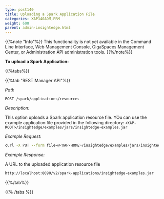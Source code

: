 ```yaml
---
type: post140
title: Uploading a Spark Application File
categories: XAP140ADM,PRM
weight: 600
parent: admin-insightedge.html
---
```

 
{{%note "Info"%}}
This functionality is not yet available in the Command Line Interface, Web Management Console, GigaSpaces Management Center, or Administration API administration tools.
{{%/note%}}  

**To upload a Spark Application:** 

 
{{%tabs%}}

<!--
{{%tab "Command Line Interface"%}}
N/A
{{%/tab%}}
-->

{{%tab "REST Manager API"%}}

*Path*

`POST /spark/applications/resources`

*Description:*

This option uploads a Spark application resource file. YOu can use the example application file provided in the following directory: `<XAP-ROOT>/insightedge/examples/jars/insightedge-examples.jar`

*Example Request:*

```bash
curl -X PUT --form file=@<XAP-HOME>/insightedge/examples/jars/insightedge-examples.jar http://localhost:8090/v2/spark/applications/resources
```
 
*Example Response:*

A URL to the uploaded application resource file

```bash
http://localhost:8090/v2/spark-applications/insightedge-examples.jar
```

{{%/tab%}}

{{% /tabs %}}
